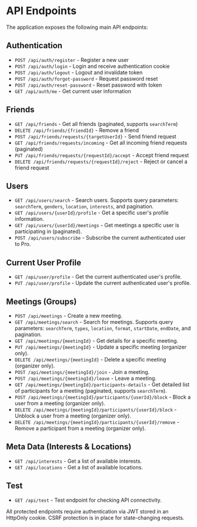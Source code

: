# API Endpoints

The application exposes the following main API endpoints:

## Authentication
- `POST /api/auth/register` - Register a new user
- `POST /api/auth/login` - Login and receive authentication cookie
- `POST /api/auth/logout` - Logout and invalidate token
- `POST /api/auth/forgot-password` - Request password reset
- `POST /api/auth/reset-password` - Reset password with token
- `GET /api/auth/me` - Get current user information

## Friends
- `GET /api/friends` - Get all friends (paginated, supports `searchTerm`)
- `DELETE /api/friends/{friendId}` - Remove a friend
- `POST /api/friends/requests/{targetUserId}` - Send friend request
- `GET /api/friends/requests/incoming` - Get all incoming friend requests (paginated)
- `PUT /api/friends/requests/{requestId}/accept` - Accept friend request
- `DELETE /api/friends/requests/{requestId}/reject` - Reject or cancel a friend request

## Users
- `GET /api/users/search` - Search users. Supports query parameters: `searchTerm`, `genders`, `location`, `interests`, and pagination.
- `GET /api/users/{userId}/profile` - Get a specific user's profile information.
- `GET /api/users/{userId}/meetings` - Get meetings a specific user is participating in (paginated).
- `POST /api/users/subscribe` - Subscribe the current authenticated user to Pro.

## Current User Profile
- `GET /api/user/profile` - Get the current authenticated user's profile.
- `PUT /api/user/profile` - Update the current authenticated user's profile.

## Meetings (Groups)
- `POST /api/meetings` - Create a new meeting.
- `GET /api/meetings/search` - Search for meetings. Supports query parameters: `searchTerm`, `types`, `location`, `format`, `startDate`, `endDate`, and pagination.
- `GET /api/meetings/{meetingId}` - Get details for a specific meeting.
- `PUT /api/meetings/{meetingId}` - Update a specific meeting (organizer only).
- `DELETE /api/meetings/{meetingId}` - Delete a specific meeting (organizer only).
- `POST /api/meetings/{meetingId}/join` - Join a meeting.
- `POST /api/meetings/{meetingId}/leave` - Leave a meeting.
- `GET /api/meetings/{meetingId}/participants-details` - Get detailed list of participants for a meeting (paginated, supports `searchTerm`).
- `POST /api/meetings/{meetingId}/participants/{userId}/block` - Block a user from a meeting (organizer only).
- `DELETE /api/meetings/{meetingId}/participants/{userId}/block` - Unblock a user from a meeting (organizer only).
- `DELETE /api/meetings/{meetingId}/participants/{userId}/remove` - Remove a participant from a meeting (organizer only).

## Meta Data (Interests & Locations)
- `GET /api/interests` - Get a list of available interests.
- `GET /api/locations` - Get a list of available locations.

## Test
- `GET /api/test` - Test endpoint for checking API connectivity.

All protected endpoints require authentication via JWT stored in an HttpOnly cookie. CSRF protection is in place for state-changing requests.
